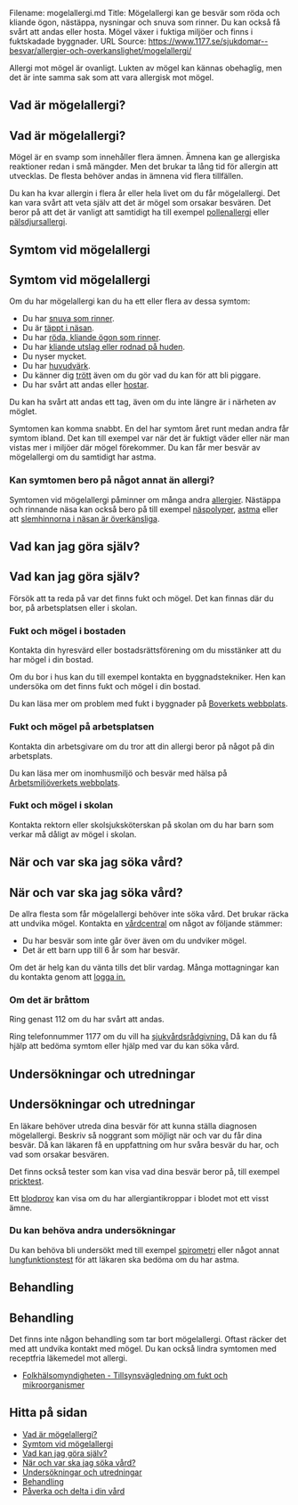 Filename: mogelallergi.md
Title: Mögelallergi kan ge besvär som röda och kliande ögon, nästäppa, nysningar och snuva som rinner. Du kan också få svårt att andas eller hosta. Mögel växer i fuktiga miljöer och finns i fuktskadade byggnader.
URL Source: https://www.1177.se/sjukdomar--besvar/allergier-och-overkanslighet/mogelallergi/

Allergi mot mögel är ovanligt. Lukten av mögel kan kännas obehaglig, men det är inte samma sak som att vara allergisk mot mögel.

Vad är mögelallergi?
--------------------

Vad är mögelallergi?
--------------------

Mögel är en svamp som innehåller flera ämnen. Ämnena kan ge allergiska reaktioner redan i små mängder. Men det brukar ta lång tid för allergin att utvecklas. De flesta behöver andas in ämnena vid flera tillfällen.

Du kan ha kvar allergin i flera år eller hela livet om du får mögelallergi. Det kan vara svårt att veta själv att det är mögel som orsakar besvären. Det beror på att det är vanligt att samtidigt ha till exempel [pollenallergi](https://www.1177.se/sjukdomar--besvar/allergier-och-overkanslighet/pollenallergi/) eller [pälsdjursallergi](https://www.1177.se/sjukdomar--besvar/allergier-och-overkanslighet/palsdjursallergi/).

Symtom vid mögelallergi
-----------------------

Symtom vid mögelallergi
-----------------------

Om du har mögelallergi kan du ha ett eller flera av dessa symtom:

*   Du har [snuva som rinner](https://www.1177.se/sjukdomar--besvar/ogon-oron-nasa-och-hals/nasa-och-luktsinne/nastappa-och-snuva/). 
*   Du är [täppt i näsan](https://www.1177.se/sjukdomar--besvar/ogon-oron-nasa-och-hals/nasa-och-luktsinne/nastappa-och-snuva/). 
*   Du har [röda, kliande ögon som rinner](https://www.1177.se/sjukdomar--besvar/ogon-oron-nasa-och-hals/ogonbesvar/roda-ogon/). 
*   Du har [kliande utslag eller rodnad på huden](https://www.1177.se/sjukdomar--besvar/hud-har-och-naglar/klada-utslag-och-eksem/nasselutslag/).  
*   Du nyser mycket. 
*   Du har [huvudvärk](https://www.1177.se/sjukdomar--besvar/hjarna-och-nerver/huvudvark-och-migran/huvudvark-hos-vuxna/). 
*   Du känner dig [trött](https://www.1177.se/liv--halsa/stresshantering-och-somn/trotthet/) även om du gör vad du kan för att bli piggare. 
*   Du har svårt att andas eller [hostar](https://www.1177.se/sjukdomar--besvar/lungor-och-luftvagar/hosta-och-slem-i-luftvagarna/hosta/). 

Du kan ha svårt att andas ett tag, även om du inte längre är i närheten av möglet.

Symtomen kan komma snabbt. En del har symtom året runt medan andra får symtom ibland. Det kan till exempel var när det är fuktigt väder eller när man vistas mer i miljöer där mögel förekommer. Du kan får mer besvär av mögelallergi om du samtidigt har astma.

### Kan symtomen bero på något annat än allergi? 

Symtomen vid mögelallergi påminner om många andra [allergier](https://www.1177.se/sjukdomar--besvar/allergier-och-overkanslighet/). Nästäppa och rinnande näsa kan också bero på till exempel [näspolyper](https://www.1177.se/sjukdomar--besvar/ogon-oron-nasa-och-hals/nasa-och-luktsinne/naspolyper/), [astma](https://www.1177.se/sjukdomar--besvar/lungor-och-luftvagar/andningssvarigheter-och-andningsuppehall/astma/) eller att [slemhinnorna i näsan är överkänsliga](https://www.1177.se/sjukdomar--besvar/ogon-oron-nasa-och-hals/nasa-och-luktsinne/vasomotorisk-rinit/). 

Vad kan jag göra själv?
-----------------------

Vad kan jag göra själv?
-----------------------

Försök att ta reda på var det finns fukt och mögel. Det kan finnas där du bor, på arbetsplatsen eller i skolan.

### Fukt och mögel i bostaden

Kontakta din hyresvärd eller bostadsrättsförening om du misstänker att du har mögel i din bostad.

Om du bor i hus kan du till exempel kontakta en byggnadstekniker. Hen kan undersöka om det finns fukt och mögel i din bostad.

Du kan läsa mer om problem med fukt i byggnader på [Boverkets webbplats](https://www.boverket.se/sv/byggande/halsa-och-inomhusmiljo/om-fukt-i-byggnader/).

### Fukt och mögel på arbetsplatsen

Kontakta din arbetsgivare om du tror att din allergi beror på något på din arbetsplats.

Du kan läsa mer om inomhusmiljö och besvär med hälsa på [Arbetsmiljöverkets webbplats](https://www.av.se/inomhusmiljo/inomhusmiljo-och-halsobesvar/).

### Fukt och mögel i skolan

Kontakta rektorn eller skolsjuksköterskan på skolan om du har barn som verkar må dåligt av mögel i skolan.

När och var ska jag söka vård?
------------------------------

När och var ska jag söka vård?
------------------------------

De allra flesta som får mögelallergi behöver inte söka vård. Det brukar räcka att undvika mögel. Kontakta en [vårdcentral](https://www.1177.se/lankbiblioteket/nationella-lankar/1177---lankar/hitta-vard---forinstallda-sok/hitta-vardcentral-nara-mig/) om något av följande stämmer:

*   Du har besvär som inte går över även om du undviker mögel. 
*   Det är ett barn upp till 6 år som har besvär. 

Om det är helg kan du vänta tills det blir vardag. Många mottagningar kan du kontakta genom att [logga in.](https://www.1177.se/lankbiblioteket/nationella-lankar/1177---lankar/e-tjanster---behallare/e-tjanster---allman-inloggning/)

### Om det är bråttom

Ring genast 112 om du har svårt att andas.

Ring telefonnummer 1177 om du vill ha [sjukvårdsrådgivning.](https://www.1177.se/om-1177/nar-du-ringer-1177/nar-du-ringer-1177/) Då kan du få hjälp att bedöma symtom eller hjälp med var du kan söka vård.

Undersökningar och utredningar
------------------------------

Undersökningar och utredningar
------------------------------

En läkare behöver utreda dina besvär för att kunna ställa diagnosen mögelallergi. Beskriv så noggrant som möjligt när och var du får dina besvär. Då kan läkaren få en uppfattning om hur svåra besvär du har, och vad som orsakar besvären.

Det finns också tester som kan visa vad dina besvär beror på, till exempel [pricktest](https://www.1177.se/Skane/behandling--hjalpmedel/undersokningar-och-provtagning/kroppsundersokningar/allergiutredning/).

Ett [blodprov](https://www.1177.se/Skane/behandling--hjalpmedel/undersokningar-och-provtagning/provtagning-och-matningar/blodprov/att-lamna-blodprov/) kan visa om du har allergiantikroppar i blodet mot ett visst ämne.

### Du kan behöva andra undersökningar

Du kan behöva bli undersökt med till exempel [spirometri](https://www.1177.se/undersokning-behandling/undersokningar-och-provtagning/kroppsundersokningar/lungfunktionstest/#section-99595) eller något annat [lungfunktionstest](https://www.1177.se/undersokning-behandling/undersokningar-och-provtagning/kroppsundersokningar/lungfunktionstest/#section-10956) för att läkaren ska bedöma om du har astma.

Behandling
----------

Behandling
----------

Det finns inte någon behandling som tar bort mögelallergi. Oftast räcker det med att undvika kontakt med mögel. Du kan också lindra symtomen med receptfria läkemedel mot allergi.

*   [Folkhälsomyndigheten - Tillsynsvägledning om fukt och mikroorganismer](https://www.folkhalsomyndigheten.se/livsvillkor-levnadsvanor/miljohalsa-och-halsoskydd/tillsyn-inom-halsoskydd/fukt-och-mikroorganismer/)

Hitta på sidan
--------------

*   [Vad är mögelallergi?](https://www.1177.se/sjukdomar--besvar/allergier-och-overkanslighet/mogelallergi/#section-197993)
*   [Symtom vid mögelallergi](https://www.1177.se/sjukdomar--besvar/allergier-och-overkanslighet/mogelallergi/#section-197994)
*   [Vad kan jag göra själv?](https://www.1177.se/sjukdomar--besvar/allergier-och-overkanslighet/mogelallergi/#section-197995)
*   [När och var ska jag söka vård?](https://www.1177.se/sjukdomar--besvar/allergier-och-overkanslighet/mogelallergi/#section-197996)
*   [Undersökningar och utredningar](https://www.1177.se/sjukdomar--besvar/allergier-och-overkanslighet/mogelallergi/#section-197997)
*   [Behandling](https://www.1177.se/sjukdomar--besvar/allergier-och-overkanslighet/mogelallergi/#section-197998)
*   [Påverka och delta i din vård](https://www.1177.se/sjukdomar--besvar/allergier-och-overkanslighet/mogelallergi/#section-197999)